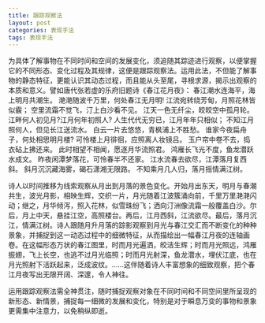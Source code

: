```yaml
---
title: 跟踪观察法
layout: post
categories: 表现手法
tags: 表现手法
---
```


为具体了解事物在不同时间和空间的发展变化，须追随其踪迹进行观察，以便掌握它的不同形态、变化过程及其规律，这便是跟踪观察法。运用此法，不但能了解事物的静态特征，更能认识其动态过程，而且能从头至尾，寻根求源，揭示出观察的本质和意义。譬如唐代张若虚的乐府旧题诗《春江花月夜》：
春江潮水连海平，海上明月共潮生。
滟滟随波千万里，何处春江无月明!
江流宛转绕芳甸，月照花林皆似霰；
空里流霜不觉飞，汀上白沙看不见。
江天一色无纤尘，皎皎空中孤月轮。
江畔何人初见月?江月何年初照人?
人生代代无穷已，江月年年只相似；
不知江月照何人，但见长江送流水。
白云一片去悠悠，青枫浦上不胜愁。
谁家今夜扁舟子，何处相思明月楼?
可怜楼上月徘徊，应照离人妆镜吕。
玉户帘中卷不去，捣衣砧上拂还来。
此时相望不相闻，愿逐月华流照君。
鸿雁长飞光不度，鱼龙潜跃水成文。
昨夜闲潭梦落花，可怜春半不还家。
江水流春去欲尽，江潭落月复西斜。
斜月沉沉藏海雾，碣石潇湘无限路。
不知乘月几人归，落月摇情满江树。

诗人以时间推移为线索观察从月出到月落的景色变化。开始月出东天，明月与春潮共生，波光月影，相映生辉，交织一片，月光随着江波簇涌向前，千里万里滟滟闪动；继之，月华倾泻，照入花林，似雪珠纷飞；洒向汀洲像流霜一般覆盖白沙。尔后，月上中天，悬挂江空，高照楼台。再后，江月西斜，江流欲尽。最后，落月沉江，情满江树。诗人跟随月升月落的踪影观察到月光与春江交汇而不断变化的种种景象，并捕捉到这一动态过程中的细微特征，从而描绘出一幅春江月夜的连轴画卷。在这幅形态万状的春江图里，时而月光遍洒，皎洁生辉；时而月光照远，鸿雁振翅，飞上长空，也逃不过月光临照；时而月光射深，鱼龙潜水，埋伏江底，也在月光照射下活跃起来，泛成波纹。……这伴随着诗人丰富想象的细致观察，把个春江月夜写出无限开阔、深邃，令人神往。

运用跟踪观察法需全神贯注，随时捕捉观察对象在不同时间和不同空间里所呈现的新形态、新情景，捕捉每一细微的发展和变化，特别是对于瞬息万变的事物和景象更需集中注意力，以免稍纵即逝。 